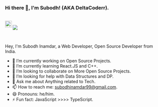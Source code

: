 ### Hi there 👋, I'm Subodh! (AKA DeltaCoderr).

<br/>
<a href="https://www.instagram.com/deltacoderr/">
  <img align="left" alt="Aakash's Instagram" width="22px" src="https://cdn.jsdelivr.net/npm/simple-icons@v3/icons/instagram.svg" />
</a>

![](https://visitor-badge.glitch.me/badge?page_id=deltacoderr.deltacoderr)

<br/>

Hey, I'm Subodh Inamdar, a Web Developer, Open Source Developer from India.



- 🔭 I’m currently working on  Open Source Projects.
- 🌱 I’m currently learning  React.JS and C++.
- 👯 I’m looking to collaborate on  More Open Source Projects.
- 🤔 I’m looking for help with  Data Structures and DP.
- 💬 Ask me about  Anything related to Tech.
- 📫 How to reach me:  subodhinamdar99@gmail.com.
- 😄 Pronouns:  he/him.
- ⚡ Fun fact: JavaScript >>>> TypeScript.

